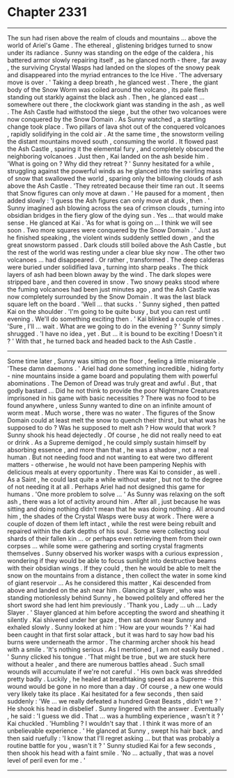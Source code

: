
# Chapter 2331


---

The sun had risen above the realm of clouds and mountains … above the world of Ariel's Game . The ethereal , glistening bridges turned to snow under its radiance .
Sunny was standing on the edge of the caldera , his battered armor slowly repairing itself , as he glanced north - there , far away , the surviving Crystal Wasps had landed on the slopes of the snowy peak and disappeared into the myriad entrances to the Ice Hive .
'The adversary move is over . '
Taking a deep breath , he glanced west . There , the giant body of the Snow Worm was coiled around the volcano , its pale flesh standing out starkly against the black ash .
Then , he glanced east … somewhere out there , the clockwork giant was standing in the ash , as well .
The Ash Castle had withstood the siege , but the other two volcanoes were now conquered by the Snow Domain . As Sunny watched , a startling change took place .
Two pillars of lava shot out of the conquered volcanoes , rapidly solidifying in the cold air . At the same time , the snowstorm veiling the distant mountains moved south , consuming the world . It flowed past the Ash Castle , sparing it the elemental fury , and completely obscured the neighboring volcanoes .
Just then , Kai landed on the ash beside him .
'What is going on ? Why did they retreat ? '
Sunny hesitated for a while , struggling against the powerful winds as he glanced into the swirling mass of snow that swallowed the world , sparing only the billowing clouds of ash above the Ash Castle .
'They retreated because their time ran out . It seems that Snow figures can only move at dawn . '
He paused for a moment , then added slowly :
'I guess the Ash figures can only move at dusk , then . '
Sunny imagined ash blowing across the sea of crimson clouds , turning into obsidian bridges in the fiery glow of the dying sun . Yes … that would make sense .
He glanced at Kai .
'As for what is going on … I think we will see soon . Two more squares were conquered by the Snow Domain . '
Just as he finished speaking , the violent winds suddenly settled down , and the great snowstorm passed . Dark clouds still boiled above the Ash Castle , but the rest of the world was resting under a clear blue sky now .
The other two volcanoes … had disappeared .
Or rather , transformed . The deep calderas were buried under solidified lava , turning into sharp peaks . The thick layers of ash had been blown away by the wind . The dark slopes were stripped bare , and then covered in snow .
Two snowy peaks stood where the fuming volcanoes had been just minutes ago , and the Ash Castle was now completely surrounded by the Snow Domain . It was the last black square left on the board .
'Well … that sucks . '
Sunny sighed , then patted Kai on the shoulder .
'I'm going to be quite busy , but you can rest until evening . We'll do something exciting then . '
Kai blinked a couple of times .
'Sure , I'll … wait . What are we going to do in the evening ? '
Sunny simply shrugged .
'I have no idea , yet . But … it is bound to be exciting ! Doesn't it ? '
With that , he turned back and headed back to the Ash Castle .
***
Some time later , Sunny was sitting on the floor , feeling a little miserable .
'These damn daemons . '
Ariel had done something incredible , hiding forty - nine mountains inside a game board and populating them with powerful abominations . The Demon of Dread was truly great and awful .
But , that godly bastard …
Did he not think to provide the poor Nightmare Creatures imprisoned in his game with basic necessities ?
There was no food to be found anywhere , unless Sunny wanted to dine on an infinite amount of worm meat . Much worse , there was no water . The figures of the Snow Domain could at least melt the snow to quench their thirst , but what was he supposed to do ? Was he supposed to melt ash ? How would that work ?
Sunny shook his head dejectedly .
Of course , he did not really need to eat or drink . As a Supreme demigod , he could simply sustain himself by absorbing essence , and more than that , he was a shadow , not a real human . But not needing food and not wanting to eat were two different matters - otherwise , he would not have been pampering Nephis with delicious meals at every opportunity . There was Kai to consider , as well . As a Saint , he could last quite a while without water , but not to the degree of not needing it at all .
Perhaps Ariel had not designed this game for humans .
'One more problem to solve … '
As Sunny was relaxing on the soft ash , there was a lot of activity around him .
After all , just because he was sitting and doing nothing didn't mean that he was doing nothing . All around him , the shades of the Crystal Wasps were busy at work . There were a couple of dozen of them left intact , while the rest were being rebuilt and repaired within the dark depths of his soul . Some were collecting soul shards of their fallen kin … or perhaps even retrieving them from their own corpses … while some were gathering and sorting crystal fragments themselves .
Sunny observed his worker wasps with a curious expression , wondering if they would be able to focus sunlight into destructive beams with their obsidian wings . If they could , then he would be able to melt the snow on the mountains from a distance , then collect the water in some kind of giant reservoir …
As he considered this matter , Kai descended from above and landed on the ash near him . Glancing at Slayer , who was standing motionlessly behind Sunny , he bowed politely and offered her the short sword she had lent him previously .
'Thank you , Lady … uh … Lady Slayer . '
Slayer glanced at him before accepting the sword and sheathing it silently .
Kai shivered under her gaze , then sat down near Sunny and exhaled slowly .
Sunny looked at him :
'How are your wounds ? '
Kai had been caught in that first solar attack , but it was hard to say how bad his burns were underneath the armor .
The charming archer shook his head with a smile .
'It's nothing serious . As I mentioned , I am not easily burned . '
Sunny clicked his tongue .
'That might be true , but we are stuck here without a healer , and there are numerous battles ahead . Such small wounds will accumulate if we're not careful . '
His own back was shredded pretty badly . Luckily , he healed at breathtaking speed as a Supreme - this wound would be gone in no more than a day .
Of course , a new one would very likely take its place .
Kai hesitated for a few seconds , then said suddenly :
'We … we really defeated a hundred Great Beasts , didn't we ? '
He shook his head in disbelief .
Sunny lingered with the answer .
Eventually , he said :
'I guess we did . That … was a humbling experience , wasn't it ? '
Kai chuckled .
'Humbling ? I wouldn't say that . I think it was more of an unbelievable experience . '
He glanced at Sunny , swept his hair back , and then said ruefully :
'I know that I'll regret asking … but that was probably a routine battle for you , wasn't it ? '
Sunny studied Kai for a few seconds , then shook his head with a faint smile .
'No … actually , that was a novel level of peril even for me . '

---

